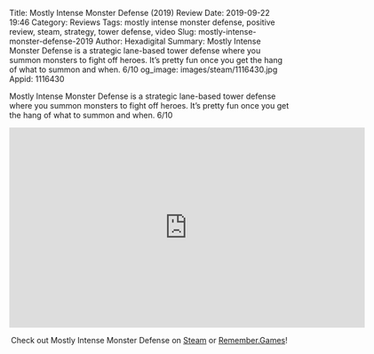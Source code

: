 Title: Mostly Intense Monster Defense (2019) Review
Date: 2019-09-22 19:46
Category: Reviews
Tags: mostly intense monster defense, positive review, steam, strategy, tower defense, video
Slug: mostly-intense-monster-defense-2019
Author: Hexadigital
Summary: Mostly Intense Monster Defense is a strategic lane-based tower defense where you summon monsters to fight off heroes. It’s pretty fun once you get the hang of what to summon and when. 6/10
og_image: images/steam/1116430.jpg
Appid: 1116430

Mostly Intense Monster Defense is a strategic lane-based tower defense where you summon monsters to fight off heroes. It’s pretty fun once you get the hang of what to summon and when. 6/10

<center><iframe src="https://www.youtube.com/embed/fWgkszXnPw4?feature=oembed" allow="accelerometer; autoplay; encrypted-media; gyroscope; picture-in-picture" width="640" height="360" frameborder="0"></iframe>

Check out Mostly Intense Monster Defense on [Steam](https://store.steampowered.com/app/1116430/?curator_clanid=34633900) or [Remember.Games](https://remember.games/game/2592/)!</center>